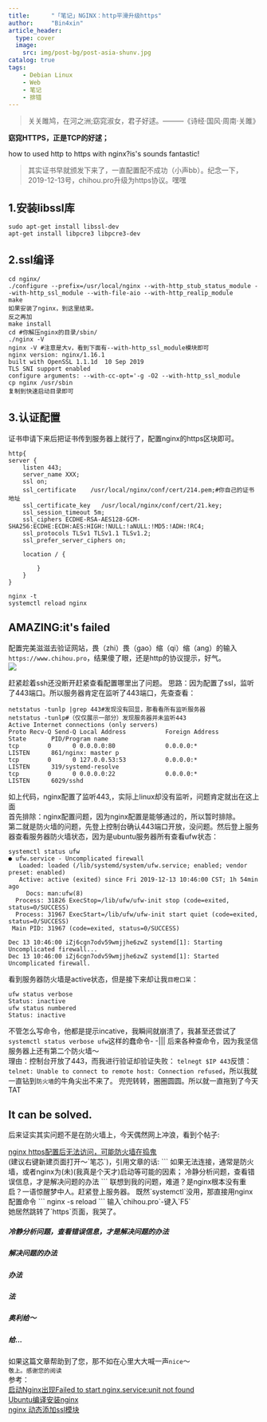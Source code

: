```yaml
---
title:      "「笔记」NGINX：http平滑升级https"
author:     "Bin4xin"
article_header:
  type: cover
  image:
    src: img/post-bg/post-asia-shunv.jpg
catalog: true
tags:
    - Debian Linux
    - Web
    - 笔记
    - 排错
---
```


> 关关雎鸠，在河之洲;窈窕淑女，君子好逑。———《诗经·国风·周南·关雎》

<strong>窈窕HTTPS，正是TCP的好逑；</strong>

how to used http to https with nginx?is's sounds fantastic!

> 其实证书早就颁发下来了，一直配置配不成功（小声bb）。纪念一下，2019-12-13号，chihou.pro升级为https协议。嘿嘿

## 1.安装libssl库
```
sudo apt-get install libssl-dev
apt-get install libpcre3 libpcre3-dev
```

## 2.ssl编译

```
cd nginx/ 
./configure --prefix=/usr/local/nginx --with-http_stub_status_module --with-http_ssl_module --with-file-aio --with-http_realip_module
make 
如果安装了nginx，到这里结束。
反之再加
make install
cd #你解压nginx的目录/sbin/
./nginx -V
nginx -V #注意是大v，看到下面有--with-http_ssl_module模块即可
nginx version: nginx/1.16.1
built with OpenSSL 1.1.1d  10 Sep 2019
TLS SNI support enabled
configure arguments: --with-cc-opt='-g -O2 --with-http_ssl_module 
cp nginx /usr/sbin
复制到快速启动目录即可
```

## 3.认证配置

证书申请下来后把证书传到服务器上就行了，配置nginx的https区块即可。

```
http{
server {
    listen 443;
    server_name XXX;
    ssl on;
    ssl_certificate    /usr/local/nginx/conf/cert/214.pem;#你自己的证书地址
    ssl_certificate_key   /usr/local/nginx/conf/cert/21.key;
    ssl_session_timeout 5m;
    ssl_ciphers ECDHE-RSA-AES128-GCM-SHA256:ECDHE:ECDH:AES:HIGH:!NULL:!aNULL:!MD5:!ADH:!RC4;
    ssl_protocols TLSv1 TLSv1.1 TLSv1.2;
    ssl_prefer_server_ciphers on;    
    
    location / { 
        
	    }      
	}
}

nginx -t 
systemctl reload nginx
```

## AMAZING:it's failed
配置完美滋滋去验证网站，畏（zhi）畏（gao）缩（qi）缩（ang）的输入`https://www.chihou.pro`，结果傻了眼，还是http的协议提示，好气。<br>
![](/img/post-unsafe-http.png)

赶紧趁着ssh还没断开赶紧查看配置哪里出了问题。
思路：因为配置了ssl，监听了443端口。所以服务器肯定在监听了443端口，先查查看：
```
netstatus -tunlp |grep 443#发现没有回显，那看看所有监听服务器
netstatus -tunlp#（仅仅展示一部分）发现服务器并未监听443
Active Internet connections (only servers)
Proto Recv-Q Send-Q Local Address           Foreign Address         State       PID/Program name    
tcp        0      0 0.0.0.0:80              0.0.0.0:*               LISTEN      861/nginx: master p 
tcp        0      0 127.0.0.53:53           0.0.0.0:*               LISTEN      319/systemd-resolve 
tcp        0      0 0.0.0.0:22              0.0.0.0:*               LISTEN      6029/sshd           
```
如上代码，nginx配置了监听443,，实际上linux却没有监听，问题肯定就出在这上面<br>
首先排除：nginx配置问题，因为nginx配置是能够通过的，所以暂时排除。<br>
第二就是防火墙的问题，先登上控制台确认443端口开放，没问题。然后登上服务器查看服务器防火墙状态，因为是ubuntu服务器所有查看ufw状态：
```
systemctl status ufw
● ufw.service - Uncomplicated firewall
   Loaded: loaded (/lib/systemd/system/ufw.service; enabled; vendor preset: enabled)
   Active: active (exited) since Fri 2019-12-13 10:46:00 CST; 1h 54min ago
     Docs: man:ufw(8)
  Process: 31826 ExecStop=/lib/ufw/ufw-init stop (code=exited, status=0/SUCCESS)
  Process: 31967 ExecStart=/lib/ufw/ufw-init start quiet (code=exited, status=0/SUCCESS)
 Main PID: 31967 (code=exited, status=0/SUCCESS)

Dec 13 10:46:00 iZj6cgn7odv59wmjjhe6zwZ systemd[1]: Starting Uncomplicated firewall...
Dec 13 10:46:00 iZj6cgn7odv59wmjjhe6zwZ systemd[1]: Started Uncomplicated firewall.

```
看到服务器防火墙是active状态，但是接下来却让我`目瞪口呆`：
```
ufw status verbose
Status: inactive
ufw status numbered
Status: inactive
```
不管怎么写命令，他都是提示incative，我瞬间就崩溃了，我甚至还尝试了`systemctl status verbose ufw`这样的蠢命令- -|||
后来各种查命令，因为我坚信服务器上还有第二个防火墙～<br>理由：控制台开放了443，而我进行验证却验证失败：
`telnegt $IP 443`反馈：`telnet: Unable to connect to remote host: Connection refused`，所以我就一直钻到`防火墙`的牛角尖出不来了。
兜兜转转，圈圈圆圆。所以就一直拖到了今天TAT


## It can be solved.
后来证实其实问题不是在防火墙上，今天偶然网上冲浪，看到个帖子:<br>
<div class='default'><a href="https://www.cnblogs.com/lxwphp/p/8031919.html">nginx https配置后无法访问，可能防火墙在捣鬼</a></div>(建议右键新建页面打开～`笔芯`)，引用文章的话:
```
如果无法连接，通常是防火墙，或者nginx为(未)(我真是个天才)启动等可能的因素；
冷静分析问题，查看错误信息，才是解决问题的办法
```
联想到我的问题，难道？是nginx根本没有重启？一语惊醒梦中人。赶紧登上服务器。
既然`systemctl`没用，那直接用nginx配置命令
```
nginx -s reload
```
输入`chihou.pro`-键入`F5`<br>
她居然跳转了`https`页面，我哭了。

<h5>冷静分析问题，查看错误信息，才是解决问题的办法</h5>
<h5>解决问题的办法</h5>
<h5>办法</h5>
<h5>法</h5>
<h5>奥利给～</h5>
<h5>给...</h5>

如果这篇文章帮助到了您，那不如在心里大大喊一声`nice`～<br>
`敬上。感谢您的阅读`<br>
参考：<br>
<a href='https://www.jianshu.com/p/1ca5a62df1a9'>启动Nginx出现Failed to start nginx.service:unit not found</a><br>
<a href='https://blog.csdn.net/weixin_44846959/article/details/89603328'>Ubuntu编译安装nginx</a><br>
<a href='https://www.cnblogs.com/zoulixiang/p/10196671.html'>nginx 动态添加ssl模块 </a>
